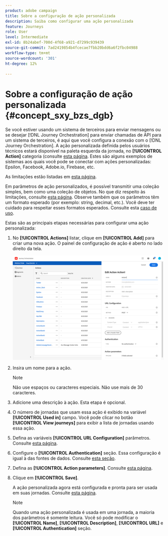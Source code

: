 ```yaml
---
product: adobe campaign
title: Sobre a configuração de ação personalizada
description: Saiba como configurar uma ação personalizada
feature: Journeys
role: User
level: Intermediate
exl-id: 8b24abef-700d-4f68-a921-d7299c939439
source-git-commit: 7ad2419854b4fcecae7fbb20bdd6a6f2fbc04988
workflow-type: tm+mt
source-wordcount: '301'
ht-degree: 12%

---
```


# Sobre a configuração de ação personalizada {#concept_sxy_bzs_dgb}

Se você estiver usando um sistema de terceiros para enviar mensagens ou se desejar [!DNL Journey Orchestration] para enviar chamadas de API para um sistema de terceiros, é aqui que você configura a conexão com o [!DNL Journey Orchestration]. A ação personalizada definida pelos usuários técnicos estará disponível na paleta esquerda da jornada, no **[!UICONTROL Action]** categoria (consulte [esta página](../building-journeys/about-action-activities.md). Estes são alguns exemplos de sistemas aos quais você pode se conectar com ações personalizadas: Epsilon, Facebook, Adobe.io, Firebase, etc.

As limitações estão listadas em [esta página](../about/limitations.md).

Em parâmetros de ação personalizados, é possível transmitir uma coleção simples, bem como uma coleção de objetos. No que diz respeito às limitações, consulte [esta página](../usecase/collections.md#limitations). Observe também que os parâmetros têm um formato esperado (por exemplo: string, decimal, etc.). Você deve ter cuidado para respeitar esses formatos esperados. Consulte esta [caso de uso](../usecase/collections.md).

Estas são as principais etapas necessárias para configurar uma ação personalizada:

1. No **[!UICONTROL Actions]** listar, clique em **[!UICONTROL Add]** para criar uma nova ação. O painel de configuração de ação é aberto no lado direito da tela.

   ![](../assets/custom2.png)

1. Insira um nome para a ação.

   >[!NOTE]
   >
   >Não use espaços ou caracteres especiais. Não use mais de 30 caracteres.

1. Adicione uma descrição à ação. Esta etapa é opcional.
1. O número de jornadas que usam essa ação é exibido na variável **[!UICONTROL Used in]** campo. Você pode clicar no botão **[!UICONTROL View journeys]** para exibir a lista de jornadas usando essa ação.
1. Defina as variáveis **[!UICONTROL URL Configuration]** parâmetros. Consulte [esta página](../action/url-configuration.md).
1. Configure o **[!UICONTROL Authentication]** seção. Essa configuração é igual à das fontes de dados.  Consulte [esta seção](../datasource/external-data-sources.md#section_wjp_nl5_nhb).
1. Defina as **[!UICONTROL Action parameters]**. Consulte [esta página](../action/defining-the-message-parameters.md).
1. Clique em **[!UICONTROL Save]**.

   A ação personalizada agora está configurada e pronta para ser usada em suas jornadas. Consulte [esta página](../building-journeys/about-action-activities.md).

   >[!NOTE]
   >
   >Quando uma ação personalizada é usada em uma jornada, a maioria dos parâmetros é somente leitura. Você só pode modificar o **[!UICONTROL Name]**, **[!UICONTROL Description]**, **[!UICONTROL URL]** e **[!UICONTROL Authentication]** seção.
